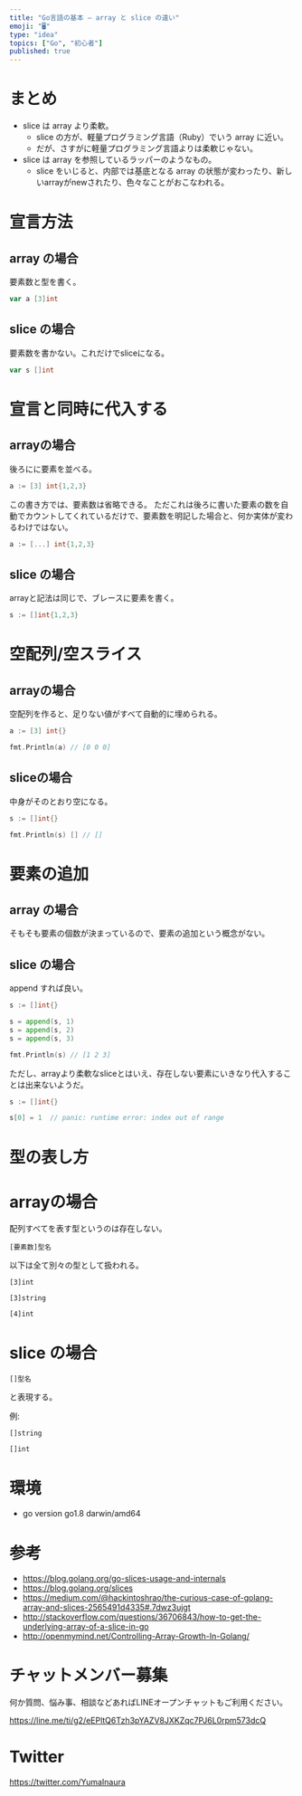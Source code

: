 ```yaml
---
title: "Go言語の基本 — array と slice の違い"
emoji: "🖥"
type: "idea"
topics: ["Go", "初心者"]
published: true
---
```


# まとめ

- slice は array より柔軟。
  - slice の方が、軽量プログラミング言語（Ruby）でいう array に近い。
  - だが、さすがに軽量プログラミング言語よりは柔軟じゃない。
- slice は array を参照しているラッパーのようなもの。
  - slice をいじると、内部では基底となる array の状態が変わったり、新しいarrayがnewされたり、色々なことがおこなわれる。

# 宣言方法

## array の場合

要素数と型を書く。

```go
var a [3]int
```


## slice の場合

要素数を書かない。これだけでsliceになる。

```go
var s []int
```


# 宣言と同時に代入する

## arrayの場合


後ろにに要素を並べる。

```go
a := [3] int{1,2,3}
```

この書き方では、要素数は省略できる。
ただこれは後ろに書いた要素の数を自動でカウントしてくれているだけで、要素数を明記した場合と、何か実体が変わるわけではない。

```go
a := [...] int{1,2,3}
```

## slice の場合

arrayと記法は同じで、ブレースに要素を書く。

```go
s := []int{1,2,3}
```
# 空配列/空スライス

## arrayの場合

空配列を作ると、足りない値がすべて自動的に埋められる。

```go
a := [3] int{}

fmt.Println(a) // [0 0 0]
```

## sliceの場合 

中身がそのとおり空になる。

```go
s := []int{}

fmt.Println(s) [] // []
```

# 要素の追加

## array の場合

そもそも要素の個数が決まっているので、要素の追加という概念がない。

## slice の場合

append すれば良い。

```go
s := []int{}

s = append(s, 1)
s = append(s, 2)
s = append(s, 3)

fmt.Println(s) // [1 2 3]
```

ただし、arrayより柔軟なsliceとはいえ、存在しない要素にいきなり代入することは出来ないようだ。

```go
s := []int{}

s[0] = 1  // panic: runtime error: index out of range
```

# 型の表し方

# arrayの場合

配列すべてを表す型というのは存在しない。

```
[要素数]型名
```

以下は全て別々の型として扱われる。

```
[3]int
```

```
[3]string
```

```
[4]int
```


# slice の場合

```
[]型名
```

と表現する。

例:

```
[]string
```

```
[]int
```
 
# 環境

- go version go1.8 darwin/amd64

# 参考

- https://blog.golang.org/go-slices-usage-and-internals
- https://blog.golang.org/slices
- https://medium.com/@hackintoshrao/the-curious-case-of-golang-array-and-slices-2565491d4335#.7dwz3ujgt
- http://stackoverflow.com/questions/36706843/how-to-get-the-underlying-array-of-a-slice-in-go
- http://openmymind.net/Controlling-Array-Growth-In-Golang/








<!-- Update From Qiita API -->

# チャットメンバー募集


何か質問、悩み事、相談などあればLINEオープンチャットもご利用ください。

https://line.me/ti/g2/eEPltQ6Tzh3pYAZV8JXKZqc7PJ6L0rpm573dcQ





# Twitter


https://twitter.com/YumaInaura


<!-- Update From Qiita API -->


